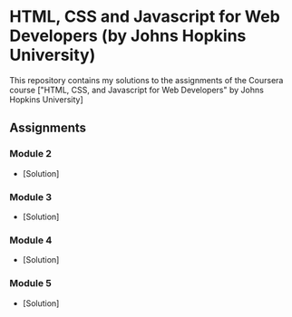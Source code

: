 # HTML, CSS and Javascript for Web Developers (by Johns Hopkins University)

This repository contains my solutions to the assignments of the Coursera course
["HTML, CSS, and Javascript for Web Developers" by Johns Hopkins University]

## Assignments

### Module 2
* [Solution] 

### Module 3
* [Solution] 

### Module 4
* [Solution]

### Module 5
* [Solution]
